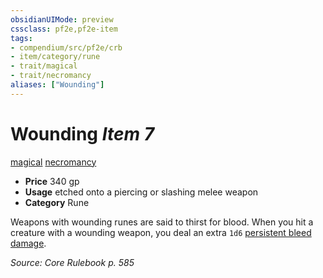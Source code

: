 ```yaml
---
obsidianUIMode: preview
cssclass: pf2e,pf2e-item
tags:
- compendium/src/pf2e/crb
- item/category/rune
- trait/magical
- trait/necromancy
aliases: ["Wounding"]
---
```

# Wounding *Item 7*  
[magical](../../../Rules/traits/magical.md)  [necromancy](../../../Rules/traits/necromancy.md)  

- **Price** 340 gp
- **Usage** etched onto a piercing or slashing melee weapon
- **Category** Rune

Weapons with wounding runes are said to thirst for blood. When you hit a creature with a wounding weapon, you deal an extra `1d6` [persistent bleed damage](../../../Rules/conditions.md#Persistent%20Damage).

*Source: Core Rulebook p. 585*